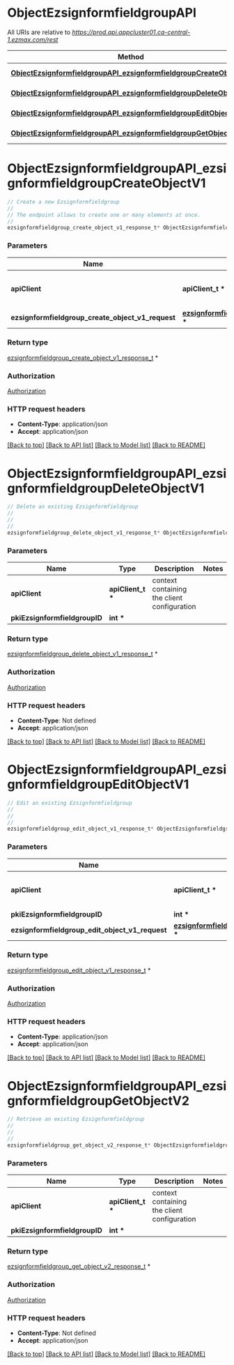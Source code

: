 # ObjectEzsignformfieldgroupAPI

All URIs are relative to *https://prod.api.appcluster01.ca-central-1.ezmax.com/rest*

Method | HTTP request | Description
------------- | ------------- | -------------
[**ObjectEzsignformfieldgroupAPI_ezsignformfieldgroupCreateObjectV1**](ObjectEzsignformfieldgroupAPI.md#ObjectEzsignformfieldgroupAPI_ezsignformfieldgroupCreateObjectV1) | **POST** /1/object/ezsignformfieldgroup | Create a new Ezsignformfieldgroup
[**ObjectEzsignformfieldgroupAPI_ezsignformfieldgroupDeleteObjectV1**](ObjectEzsignformfieldgroupAPI.md#ObjectEzsignformfieldgroupAPI_ezsignformfieldgroupDeleteObjectV1) | **DELETE** /1/object/ezsignformfieldgroup/{pkiEzsignformfieldgroupID} | Delete an existing Ezsignformfieldgroup
[**ObjectEzsignformfieldgroupAPI_ezsignformfieldgroupEditObjectV1**](ObjectEzsignformfieldgroupAPI.md#ObjectEzsignformfieldgroupAPI_ezsignformfieldgroupEditObjectV1) | **PUT** /1/object/ezsignformfieldgroup/{pkiEzsignformfieldgroupID} | Edit an existing Ezsignformfieldgroup
[**ObjectEzsignformfieldgroupAPI_ezsignformfieldgroupGetObjectV2**](ObjectEzsignformfieldgroupAPI.md#ObjectEzsignformfieldgroupAPI_ezsignformfieldgroupGetObjectV2) | **GET** /2/object/ezsignformfieldgroup/{pkiEzsignformfieldgroupID} | Retrieve an existing Ezsignformfieldgroup


# **ObjectEzsignformfieldgroupAPI_ezsignformfieldgroupCreateObjectV1**
```c
// Create a new Ezsignformfieldgroup
//
// The endpoint allows to create one or many elements at once.
//
ezsignformfieldgroup_create_object_v1_response_t* ObjectEzsignformfieldgroupAPI_ezsignformfieldgroupCreateObjectV1(apiClient_t *apiClient, ezsignformfieldgroup_create_object_v1_request_t *ezsignformfieldgroup_create_object_v1_request);
```

### Parameters
Name | Type | Description  | Notes
------------- | ------------- | ------------- | -------------
**apiClient** | **apiClient_t \*** | context containing the client configuration |
**ezsignformfieldgroup_create_object_v1_request** | **[ezsignformfieldgroup_create_object_v1_request_t](ezsignformfieldgroup_create_object_v1_request.md) \*** |  | 

### Return type

[ezsignformfieldgroup_create_object_v1_response_t](ezsignformfieldgroup_create_object_v1_response.md) *


### Authorization

[Authorization](../README.md#Authorization)

### HTTP request headers

 - **Content-Type**: application/json
 - **Accept**: application/json

[[Back to top]](#) [[Back to API list]](../README.md#documentation-for-api-endpoints) [[Back to Model list]](../README.md#documentation-for-models) [[Back to README]](../README.md)

# **ObjectEzsignformfieldgroupAPI_ezsignformfieldgroupDeleteObjectV1**
```c
// Delete an existing Ezsignformfieldgroup
//
// 
//
ezsignformfieldgroup_delete_object_v1_response_t* ObjectEzsignformfieldgroupAPI_ezsignformfieldgroupDeleteObjectV1(apiClient_t *apiClient, int *pkiEzsignformfieldgroupID);
```

### Parameters
Name | Type | Description  | Notes
------------- | ------------- | ------------- | -------------
**apiClient** | **apiClient_t \*** | context containing the client configuration |
**pkiEzsignformfieldgroupID** | **int \*** |  | 

### Return type

[ezsignformfieldgroup_delete_object_v1_response_t](ezsignformfieldgroup_delete_object_v1_response.md) *


### Authorization

[Authorization](../README.md#Authorization)

### HTTP request headers

 - **Content-Type**: Not defined
 - **Accept**: application/json

[[Back to top]](#) [[Back to API list]](../README.md#documentation-for-api-endpoints) [[Back to Model list]](../README.md#documentation-for-models) [[Back to README]](../README.md)

# **ObjectEzsignformfieldgroupAPI_ezsignformfieldgroupEditObjectV1**
```c
// Edit an existing Ezsignformfieldgroup
//
// 
//
ezsignformfieldgroup_edit_object_v1_response_t* ObjectEzsignformfieldgroupAPI_ezsignformfieldgroupEditObjectV1(apiClient_t *apiClient, int *pkiEzsignformfieldgroupID, ezsignformfieldgroup_edit_object_v1_request_t *ezsignformfieldgroup_edit_object_v1_request);
```

### Parameters
Name | Type | Description  | Notes
------------- | ------------- | ------------- | -------------
**apiClient** | **apiClient_t \*** | context containing the client configuration |
**pkiEzsignformfieldgroupID** | **int \*** |  | 
**ezsignformfieldgroup_edit_object_v1_request** | **[ezsignformfieldgroup_edit_object_v1_request_t](ezsignformfieldgroup_edit_object_v1_request.md) \*** |  | 

### Return type

[ezsignformfieldgroup_edit_object_v1_response_t](ezsignformfieldgroup_edit_object_v1_response.md) *


### Authorization

[Authorization](../README.md#Authorization)

### HTTP request headers

 - **Content-Type**: application/json
 - **Accept**: application/json

[[Back to top]](#) [[Back to API list]](../README.md#documentation-for-api-endpoints) [[Back to Model list]](../README.md#documentation-for-models) [[Back to README]](../README.md)

# **ObjectEzsignformfieldgroupAPI_ezsignformfieldgroupGetObjectV2**
```c
// Retrieve an existing Ezsignformfieldgroup
//
// 
//
ezsignformfieldgroup_get_object_v2_response_t* ObjectEzsignformfieldgroupAPI_ezsignformfieldgroupGetObjectV2(apiClient_t *apiClient, int *pkiEzsignformfieldgroupID);
```

### Parameters
Name | Type | Description  | Notes
------------- | ------------- | ------------- | -------------
**apiClient** | **apiClient_t \*** | context containing the client configuration |
**pkiEzsignformfieldgroupID** | **int \*** |  | 

### Return type

[ezsignformfieldgroup_get_object_v2_response_t](ezsignformfieldgroup_get_object_v2_response.md) *


### Authorization

[Authorization](../README.md#Authorization)

### HTTP request headers

 - **Content-Type**: Not defined
 - **Accept**: application/json

[[Back to top]](#) [[Back to API list]](../README.md#documentation-for-api-endpoints) [[Back to Model list]](../README.md#documentation-for-models) [[Back to README]](../README.md)

